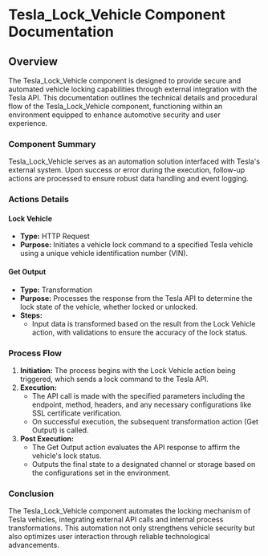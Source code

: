 # Tesla_Lock_Vehicle Component Documentation

## Overview
The Tesla_Lock_Vehicle component is designed to provide secure and automated vehicle locking capabilities through external integration with the Tesla API. This documentation outlines the technical details and procedural flow of the Tesla_Lock_Vehicle component, functioning within an environment equipped to enhance automotive security and user experience.

### Component Summary
Tesla_Lock_Vehicle serves as an automation solution interfaced with Tesla's external system. Upon success or error during the execution, follow-up actions are processed to ensure robust data handling and event logging.

### Actions Details
#### Lock Vehicle
- **Type:** HTTP Request
- **Purpose:** Initiates a vehicle lock command to a specified Tesla vehicle using a unique vehicle identification number (VIN).

#### Get Output
- **Type:** Transformation
- **Purpose:** Processes the response from the Tesla API to determine the lock state of the vehicle, whether locked or unlocked.
- **Steps:**
  - Input data is transformed based on the result from the Lock Vehicle action, with validations to ensure the accuracy of the lock status.

### Process Flow
1. **Initiation:** The process begins with the Lock Vehicle action being triggered, which sends a lock command to the Tesla API.
2. **Execution:**
   - The API call is made with the specified parameters including the endpoint, method, headers, and any necessary configurations like SSL certificate verification.
   - On successful execution, the subsequent transformation action (Get Output) is called.
3. **Post Execution:**
   - The Get Output action evaluates the API response to affirm the vehicle's lock status.
   - Outputs the final state to a designated channel or storage based on the configurations set in the environment.


### Conclusion
The Tesla_Lock_Vehicle component automates the locking mechanism of Tesla vehicles, integrating external API calls and internal process transformations. This automation not only strengthens vehicle security but also optimizes user interaction through reliable technological advancements.


